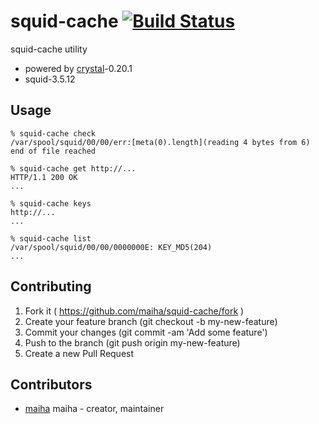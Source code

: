 # squid-cache [![Build Status](https://travis-ci.org/maiha/squid-cache.svg?branch=master)](https://travis-ci.org/maiha/squid-cache)

squid-cache utility

- powered by [crystal](http://crystal-lang.org/)-0.20.1
- squid-3.5.12

## Usage

```shell
% squid-cache check
/var/spool/squid/00/00/err:[meta(0).length](reading 4 bytes from 6) end of file reached

% squid-cache get http://...
HTTP/1.1 200 OK
...

% squid-cache keys
http://...
...

% squid-cache list
/var/spool/squid/00/00/0000000E: KEY_MD5(204)
...
```

## Contributing

1. Fork it ( https://github.com/maiha/squid-cache/fork )
2. Create your feature branch (git checkout -b my-new-feature)
3. Commit your changes (git commit -am 'Add some feature')
4. Push to the branch (git push origin my-new-feature)
5. Create a new Pull Request

## Contributors

- [maiha](https://github.com/maiha) maiha - creator, maintainer
